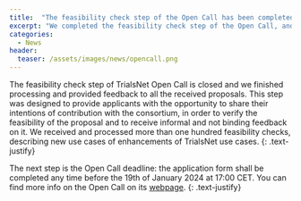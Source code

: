```yaml
---
title:  "The feasibility check step of the Open Call has been completed"
excerpt: "We completed the feasibility check step of the Open Call, and it was a success!"
categories: 
  - News
header:
  teaser: /assets/images/news/opencall.png
---
```


The feasibility check step of TrialsNet Open Call is closed and we finished processing and provided feedback to all the received proposals. 
This step was designed to provide applicants with the opportunity to share their intentions of contribution with the consortium, in order to verify the feasibility of the proposal and to receive informal and not binding feedback on it. 
We received and processed more than one hundred feasibility checks, describing new use cases of enhancements of TrialsNet use cases.
{: .text-justify}

The next step is the Open Call deadline: the application form shall be completed any time before the 19th of January 2024 at 17:00 CET. You can find more info on the Open Call on its [webpage](https://trialsnet.eu/open-call/). 
{: .text-justify}
